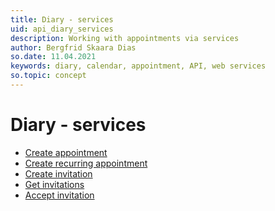 ```yaml
---
title: Diary - services
uid: api_diary_services
description: Working with appointments via services
author: Bergfrid Skaara Dias
so.date: 11.04.2021
keywords: diary, calendar, appointment, API, web services
so.topic: concept
---
```


# Diary - services

* [Create appointment][1]
* [Create recurring appointment][2]
* [Create invitation][3]
* [Get invitations][4]
* [Accept invitation][5]

<!-- Referenced links -->
[1]: create-apt-services.md
[2]: create-recurring-appointment-services.md
[3]: create-invitation-services.md
[4]: get-invitations-services.md
[5]: accept-invitation-services.md
